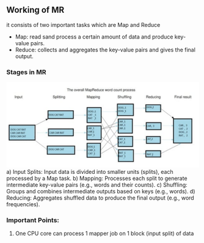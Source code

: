 ## Working of MR
it consists of two important tasks which are Map and Reduce
- Map: read sand process a certain amount of data and produce key-value pairs.
- Reduce: collects and aggregates the key-value pairs and gives the final output. 

### Stages in MR
![alt text](Images/Stages.png)
a) Input Splits: Input data is divided into smaller units (splits), each processed by a Map task.
b) Mapping: Processes each split to generate intermediate key-value pairs (e.g., words and their counts).
c) Shuffling: Groups and combines intermediate outputs based on keys (e.g., words).
d) Reducing: Aggregates shuffled data to produce the final output (e.g., word frequencies).

### Important Points:

1. One CPU core can process 1 mapper job on 1 block (input split) of data